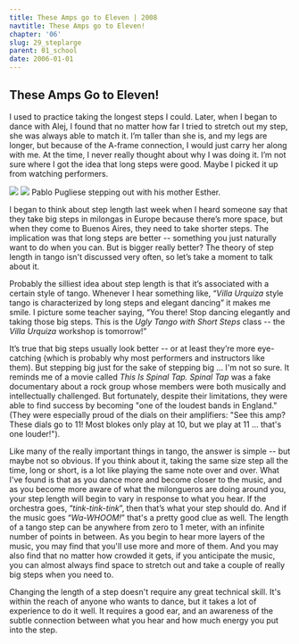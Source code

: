 ```yaml
---
title: These Amps go to Eleven | 2008
navtitle: These Amps go to Eleven!
chapter: '06'
slug: 29_steplarge
parent: 01_school
date: 2006-01-01
---
```


## These Amps Go to Eleven!

I used to practice taking the longest steps I could. Later, when I began to dance with Alej, I found that no matter how far I tried to stretch out my step, she was always able to match it. I’m taller than she is, and my legs are longer, but because of the A-frame connection, I would just carry her along with me. At the time, I never really thought about why I was doing it. I’m not sure where I got the idea that long steps were good. Maybe I picked it up from watching performers.

![](/6_pics/photos/Pab1866.jpg)
![](/6_pics/photos/Pab7.jpg)
Pablo Pugliese stepping out with his mother Esther.

I began to think about step length last week when I heard someone say that they take big steps in milongas in Europe because there’s more space, but when they come to Buenos Aires, they need to take shorter steps. The implication was that long steps are better -- something you just naturally want to do when you can. But is bigger really better? The theory of step length in tango isn't discussed very often, so let’s take a moment to talk about it.

Probably the silliest idea about step length is that it’s associated with a certain style of tango. Whenever I hear something like, “_Villa Urquiza_ style tango is characterized by long steps and elegant dancing” it makes me smile. I picture some teacher saying, “You there! Stop dancing elegantly and taking those big steps. This is the _Ugly Tango with Short Steps_ class -- the _Villa Urquiza_ workshop is tomorrow!”

It’s true that big steps usually look better -- or at least they’re more eye-catching (which is probably why most performers and instructors like them). But stepping big just for the sake of stepping big ... I'm not so sure. It reminds me of a movie called _This Is Spinal Tap. Spinal Tap_ was a fake documentary about a rock group whose members were both musically and intellectually challenged. But fortunately, despite their limitations, they were able to find success by becoming "one of the loudest bands in England."  (They were especially proud of the dials on their amplifiers: "See this amp? These dials go to 11! Most blokes only play at 10, but we play at 11 ... that's one louder!").

Like many of the really important things in tango, the answer is simple -- but maybe not so obvious. If you think about it, taking the same size step all the time, long or short, is a lot like playing the same note over and over. What I've found is that as you dance more and become closer to the music, and as you become more aware of what the milongueros are doing around you, your step length will begin to vary in response to what you hear. If the orchestra goes, “_tink-tink-tink_”, then that’s what your step should do. And if the music goes “_Wa-WHOOM!_” that's a pretty good clue as well. The length of a tango step can be anywhere from zero to 1 meter, with an infinite number of points in between. As you begin to hear more layers of the music, you may find that you'll use more and more of them. And you may also find that no matter how crowded it gets, if you anticipate the music, you can almost always find space to stretch out and take a couple of really big steps when you need to.

Changing the length of a step doesn't require any great technical skill. It's within the reach of anyone who wants to dance, but it takes a lot of experience to do it well. It requires a good ear, and an awareness of the subtle connection between what you hear and how much energy you put into the step.

